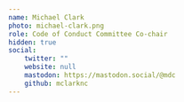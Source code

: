 ```yaml
---
name: Michael Clark
photo: michael-clark.png
role: Code of Conduct Committee Co-chair
hidden: true
social:
    twitter: ""
    website: null
    mastodon: https://mastodon.social/@mdc
    github: mclarknc
---
```

